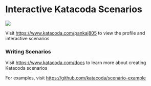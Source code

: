 # Interactive Katacoda Scenarios

[![](http://shields.katacoda.com/katacoda/pankaj805/count.svg)](https://www.katacoda.com/pankaj805 "Get your profile on Katacoda.com")

Visit https://www.katacoda.com/pankaj805 to view the profile and interactive scenarios

### Writing Scenarios
Visit https://www.katacoda.com/docs to learn more about creating Katacoda scenarios

For examples, visit https://github.com/katacoda/scenario-example
